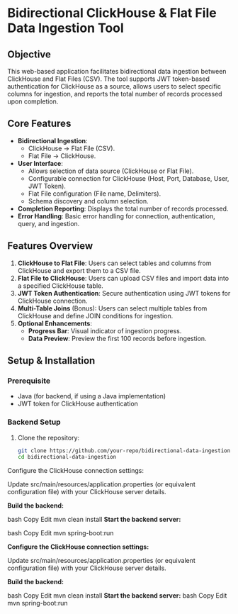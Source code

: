# Bidirectional ClickHouse & Flat File Data Ingestion Tool

## Objective
This web-based application facilitates bidirectional data ingestion between ClickHouse and Flat Files (CSV). The tool supports JWT token-based authentication for ClickHouse as a source, allows users to select specific columns for ingestion, and reports the total number of records processed upon completion.

## Core Features
- **Bidirectional Ingestion**: 
  - ClickHouse -> Flat File (CSV).
  - Flat File -> ClickHouse.
- **User Interface**:
  - Allows selection of data source (ClickHouse or Flat File).
  - Configurable connection for ClickHouse (Host, Port, Database, User, JWT Token).
  - Flat File configuration (File name, Delimiters).
  - Schema discovery and column selection.
- **Completion Reporting**: Displays the total number of records processed.
- **Error Handling**: Basic error handling for connection, authentication, query, and ingestion.

## Features Overview
1. **ClickHouse to Flat File**: Users can select tables and columns from ClickHouse and export them to a CSV file.
2. **Flat File to ClickHouse**: Users can upload CSV files and import data into a specified ClickHouse table.
3. **JWT Token Authentication**: Secure authentication using JWT tokens for ClickHouse connection.
4. **Multi-Table Joins** (Bonus): Users can select multiple tables from ClickHouse and define JOIN conditions for ingestion.
5. **Optional Enhancements**:
   - **Progress Bar**: Visual indicator of ingestion progress.
   - **Data Preview**: Preview the first 100 records before ingestion.

## Setup & Installation
### Prerequisite
- Java (for backend, if using a Java implementation)
- JWT token for ClickHouse authentication

### Backend Setup
1. Clone the repository:
   ```bash
   git clone https://github.com/your-repo/bidirectional-data-ingestion
   cd bidirectional-data-ingestion
Configure the ClickHouse connection settings:

Update src/main/resources/application.properties (or equivalent configuration file) with your ClickHouse server details.

**Build the backend:**

bash
Copy
Edit
mvn clean install
**Start the backend server:**

bash
Copy
Edit
mvn spring-boot:run


**Configure the ClickHouse connection settings:**

Update src/main/resources/application.properties (or equivalent configuration file) with your ClickHouse server details.

**Build the backend:**

bash
Copy
Edit
mvn clean install
**Start the backend server:**
bash
Copy
Edit
mvn spring-boot:run

